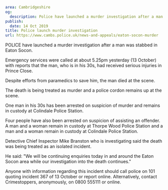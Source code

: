 ```yaml
area: Cambridgeshire
og:
  description: Police have launched a murder investigation after a man was stabbed in Eaton Socon.
publish:
  date: 14 Oct 2019
title: Police launch murder investigation
url: https://www.cambs.police.uk/news-and-appeals/eaton-socon-murder
```

POLICE have launched a murder investigation after a man was stabbed in Eaton Socon.

Emergency services were called at about 5.25pm yesterday (13 October) with reports that the man, who is in his 30s, had received serious injuries in Prince Close.

Despite efforts from paramedics to save him, the man died at the scene.

The death is being treated as murder and a police cordon remains up at the scene.

One man in his 30s has been arrested on suspicion of murder and remains in custody at Colindale Police Station.

Four people have also been arrested on suspicion of assisting an offender. A man and a woman remain in custody at Thorpe Wood Police Station and a man and a woman remain in custody at Colindale Police Station.

Detective Chief Inspector Mike Branston who is investigating said the death was being treated as an isolated incident.

He said: "We will be continuing enquiries today in and around the Eaton Socon area while our investigation into the death continues."

Anyone with information regarding this incident should call police on 101 quoting incident 367 of 13 October or report online. Alternatively, contact Crimestoppers, anonymously, on 0800 555111 or online.
